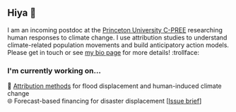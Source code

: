 ## Hiya 👋

<!--
**geoliz/geoliz** is a ✨ _special_ ✨ repository because its `README.md` (this file) appears on your GitHub profile.

Here are some ideas to get you started:

- 🔭 I’m currently working on ...
- 🌱 I’m currently learning ...
- 👯 I’m looking to collaborate on ...
- 🤔 I’m looking for help with ...
- 💬 Ask me about ...
- 📫 How to reach me: ...
- 😄 Pronouns: ...
- ⚡ Fun fact: ...
-->

I am an incoming postdoc at the [Princeton University C-PREE](https://cpree.princeton.edu/) researching human responses to climate change. I use attribution studies to understand climate-related population movements and build anticipatory action models. Please get in touch or see [my bio page](https://lisathalheimer.github.io/) for more details! :trollface:


### I'm currently working on...

:runner: [Attribution methods](http://pure.iiasa.ac.at/id/eprint/17149/) for flood displacement and human-induced climate change <br />
:globe_with_meridians: Forecast-based financing for disaster displacement [[Issue brief](https://www.forecast-based-financing.org/wp-content/uploads/2020/10/RCRC_IFRC-FbF-and-Displacement-Issue-Brief.pdf)] <br />
